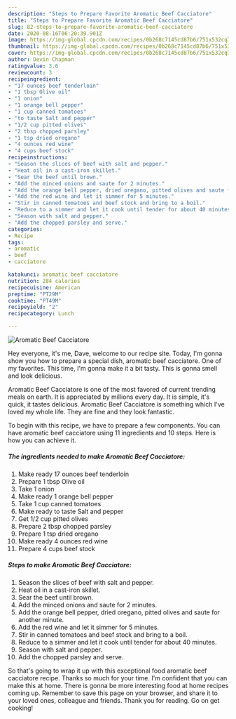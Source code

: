 ```yaml
---
description: "Steps to Prepare Favorite Aromatic Beef Cacciatore"
title: "Steps to Prepare Favorite Aromatic Beef Cacciatore"
slug: 82-steps-to-prepare-favorite-aromatic-beef-cacciatore
date: 2020-08-16T06:20:39.901Z
image: https://img-global.cpcdn.com/recipes/0b268c7145cd87b6/751x532cq70/aromatic-beef-cacciatore-recipe-main-photo.jpg
thumbnail: https://img-global.cpcdn.com/recipes/0b268c7145cd87b6/751x532cq70/aromatic-beef-cacciatore-recipe-main-photo.jpg
cover: https://img-global.cpcdn.com/recipes/0b268c7145cd87b6/751x532cq70/aromatic-beef-cacciatore-recipe-main-photo.jpg
author: Devin Chapman
ratingvalue: 3.6
reviewcount: 3
recipeingredient:
- "17 ounces beef tenderloin"
- "1 tbsp Olive oil"
- "1 onion"
- "1 orange bell pepper"
- "1 cup canned tomatoes"
- "to taste Salt and pepper"
- "1/2 cup pitted olives"
- "2 tbsp chopped parsley"
- "1 tsp dried oregano"
- "4 ounces red wine"
- "4 cups beef stock"
recipeinstructions:
- "Season the slices of beef with salt and pepper."
- "Heat oil in a cast-iron skillet."
- "Sear the beef until brown."
- "Add the minced onions and saute for 2 minutes."
- "Add the orange bell pepper, dried oregano, pitted olives and saute for another minute."
- "Add the red wine and let it simmer for 5 minutes."
- "Stir in canned tomatoes and beef stock and bring to a boil."
- "Reduce to a simmer and let it cook until tender for about 40 minutes."
- "Season with salt and pepper."
- "Add the chopped parsley and serve."
categories:
- Recipe
tags:
- aromatic
- beef
- cacciatore

katakunci: aromatic beef cacciatore 
nutrition: 284 calories
recipecuisine: American
preptime: "PT29M"
cooktime: "PT49M"
recipeyield: "2"
recipecategory: Lunch

---
```



![Aromatic Beef Cacciatore](https://img-global.cpcdn.com/recipes/0b268c7145cd87b6/751x532cq70/aromatic-beef-cacciatore-recipe-main-photo.jpg)

Hey everyone, it's me, Dave, welcome to our recipe site. Today, I'm gonna show you how to prepare a special dish, aromatic beef cacciatore. One of my favorites. This time, I'm gonna make it a bit tasty. This is gonna smell and look delicious.

Aromatic Beef Cacciatore is one of the most favored of current trending meals on earth. It is appreciated by millions every day. It is simple, it's quick, it tastes delicious. Aromatic Beef Cacciatore is something which I've loved my whole life. They are fine and they look fantastic.




To begin with this recipe, we have to prepare a few components. You can have aromatic beef cacciatore using 11 ingredients and 10 steps. Here is how you can achieve it.

<!--inarticleads1-->

##### The ingredients needed to make Aromatic Beef Cacciatore:

1. Make ready 17 ounces beef tenderloin
1. Prepare 1 tbsp Olive oil
1. Take 1 onion
1. Make ready 1 orange bell pepper
1. Take 1 cup canned tomatoes
1. Make ready to taste Salt and pepper
1. Get 1/2 cup pitted olives
1. Prepare 2 tbsp chopped parsley
1. Prepare 1 tsp dried oregano
1. Make ready 4 ounces red wine
1. Prepare 4 cups beef stock




<!--inarticleads2-->

##### Steps to make Aromatic Beef Cacciatore:

1. Season the slices of beef with salt and pepper.
1. Heat oil in a cast-iron skillet.
1. Sear the beef until brown.
1. Add the minced onions and saute for 2 minutes.
1. Add the orange bell pepper, dried oregano, pitted olives and saute for another minute.
1. Add the red wine and let it simmer for 5 minutes.
1. Stir in canned tomatoes and beef stock and bring to a boil.
1. Reduce to a simmer and let it cook until tender for about 40 minutes.
1. Season with salt and pepper.
1. Add the chopped parsley and serve.




So that's going to wrap it up with this exceptional food aromatic beef cacciatore recipe. Thanks so much for your time. I'm confident that you can make this at home. There is gonna be more interesting food at home recipes coming up. Remember to save this page on your browser, and share it to your loved ones, colleague and friends. Thank you for reading. Go on get cooking!

